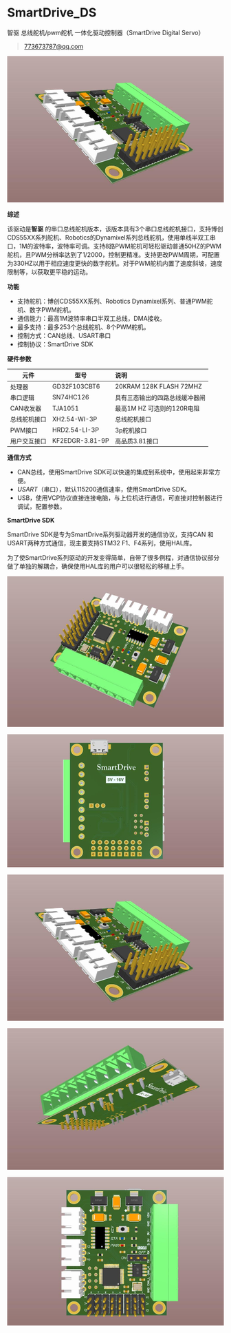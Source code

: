 # SmartDrive_DS
智驱 总线舵机/pwm舵机 一体化驱动控制器（SmartDrive Digital Servo）

> 773673787@qq.com



![SmartDrive_BDCM2_Front](img/SmartDrive_DS_3.jpg)



**综述**

该驱动是**智驱** 的串口总线舵机版本，该版本具有3个串口总线舵机接口，支持博创CDS55XX系列舵机、Robotics的Dynamixel系列总线舵机，使用单线半双工串口，1M的波特率，波特率可调。支持8路PWM舵机可轻松驱动普通50HZ的PWM舵机，且PWM分辨率达到了1/2000，控制更精准。支持更改PWM周期，可配置为330HZ以用于相应速度更快的数字舵机。对于PWM舵机内置了速度斜坡，速度限制等，以获取更平稳的运动。



**功能**

- 支持舵机：博创CDS55XX系列、Robotics Dynamixel系列、普通PWM舵机、数字PWM舵机。
- 通信能力：最高1M波特率串口半双工总线，DMA接收。
- 最多支持：最多253个总线舵机、8个PWM舵机。
- 控制方式：CAN总线、USART串口
- 控制协议：SmartDrive SDK



**硬件参数**

| 元件         | 型号            | 说明                           |
| ------------ | --------------- | :----------------------------- |
| 处理器       | GD32F103CBT6    | 20KRAM 128K FLASH 72MHZ        |
| 串口逻辑     | SN74HC126       | 具有三态输出的四路总线缓冲器闸 |
| CAN收发器    | TJA1051         | 最高1M HZ 可选则的120R电阻     |
| 总线舵机接口 | XH2.54-WI-3P    | 总线舵机接口                   |
| PWM接口      | HRD2.54-LI-3P   | 3p舵机接口                     |
| 用户交互接口 | KF2EDGR-3.81-9P | 高品质3.81接口                 |



**通信方式**

- CAN总线，使用SmartDrive SDK可以快速的集成到系统中，使用起来非常方便。
- *USART*（串口），默认115200通信速率，使用SmartDrive SDK。
- USB，使用VCP协议直接连接电脑，与上位机进行通信，可直接对控制器进行调试，配置参数。



**SmartDrive SDK**

SmartDrive SDK是专为SmartDrive系列驱动器开发的通信协议，支持CAN 和 USART两种方式通信，现主要支持STM32 F1、F4系列，使用HAL库。

为了使SmartDrive系列驱动的开发变得简单，自带了很多例程，对通信协议部分做了单独的解耦合，确保使用HAL库的用户可以很轻松的移植上手。 



![SmartDrive_BDCM2_Front](img/SmartDrive_DS_4.jpg)




![SmartDrive_BDCM2_Front](img/SmartDrive_DS_2.jpg)

![SmartDrive_BDCM2_Front](img/SmartDrive_DS_3.jpg)



![SmartDrive_BDCM2_Front](img/SmartDrive_DS_5.jpg)

![SmartDrive_BDCM2_Front](img/SmartDrive_DS_1.jpg)